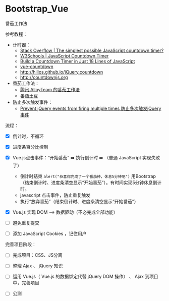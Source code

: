 # Bootstrap_Vue

番茄工作法



参考教程：

- 计时器：
  - [Stack Overflow | The simplest possible JavaScript countdown timer?](https://stackoverflow.com/questions/20618355/the-simplest-possible-javascript-countdown-timer)
  - [W3Schools | JavaScript Countdown Timer](https://www.w3schools.com/howto/howto_js_countdown.asp)
  - [Build a Countdown Timer in Just 18 Lines of JavaScript](https://www.sitepoint.com/build-javascript-countdown-timer-no-dependencies/)
  - [vue-countdown](https://xkeshi.github.io/vue-countdown/)
  - http://hilios.github.io/jQuery.countdown
  - http://countdownjs.org
- 番茄工作法：
  - [腾讯 AlloyTeam 的番茄工作法](http://alloyteam.github.io/AlloyTimer/)
  - [番茄土豆](https://pomotodo.com/app/)
- 防止多次触发事件：
  - [Prevent jQuery events from firing multiple times 防止多次触发jQuery事件](https://www.gajotres.net/prevent-jquery-multiple-event-triggering/)







流程：

- [x] 倒计时，不循环

- [x] 进度条百分比控制

- [x] Vue.js点击事件：“开始番茄” ➡️ 执行倒计时 ➡️  （普通 JavaScript 实现失败了）

  - 倒计时结束 `alert("恭喜你完成了一个番茄钟，休息5分钟吧")`   用Bootstrap（结束倒计时、进度条清空显示“开始番茄”）。有时间实现5分钟休息倒计时。
  - javascript 点击事件，防止重复触发
  - 执行“放弃番茄”（结束倒计时、进度条清空显示“开始番茄”）


- [x] Vue.js 实现 DOM ==> 数据驱动（不必完成全部功能）
- [ ] 避免重复提交
- [ ] 添加 JavaScript Cookies ，记住用户



完善项目阶段：

- [ ] 完成项目：CSS、JS分离
- [ ] 整理 Ajax 、 jQuery 知识
- [ ] 运用 Vue.js（  Vue.js 的数据绑定代替 jQuery DOM 操作） 、 Ajax 到项目中，完善项目
- [ ] 公测


